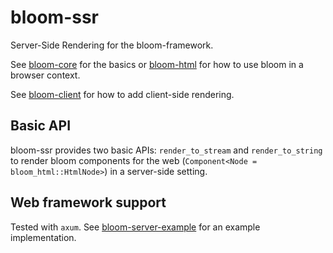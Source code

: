 # bloom-ssr

Server-Side Rendering for the bloom-framework.

See [bloom-core](https://crates.io/crates/bloom-core) for the basics or [bloom-html](https://crates.io/crates/bloom-html) for how to use bloom in a browser context.

See [bloom-client](https://crates.io/crates/bloom-client) for how to add client-side rendering.

## Basic API
bloom-ssr provides two basic APIs: `render_to_stream` and `render_to_string` to render bloom components for the web (`Component<Node = bloom_html::HtmlNode>`) in a server-side setting.

## Web framework support
Tested with `axum`.
See [bloom-server-example](https://github.com/mismosmi/bloom/tree/main/bloom-server-example) for an example implementation.